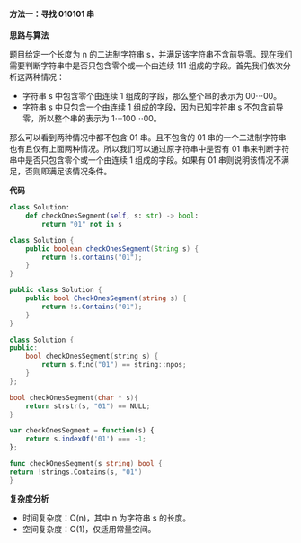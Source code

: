 ﻿#### [](https://leetcode.cn/problems/check-if-binary-string-has-at-most-one-segment-of-ones/solution/jian-cha-er-jin-zhi-zi-fu-chuan-zi-duan-b1phi//#方法一：寻找-串)方法一：寻找 010101 串

**思路与算法**

题目给定一个长度为 n 的二进制字符串 s，并满足该字符串不含前导零。现在我们需要判断字符串中是否只包含零个或一个由连续 111 组成的字段。首先我们依次分析这两种情况：

-   字符串 s 中包含零个由连续 1 组成的字段，那么整个串的表示为 00⋯00。
-   字符串 s 中只包含一个由连续 1 组成的字段，因为已知字符串 s 不包含前导零，所以整个串的表示为 1⋯100⋯00。

那么可以看到两种情况中都不包含 01 串。且不包含的 01 串的一个二进制字符串也有且仅有上面两种情况。所以我们可以通过原字符串中是否有 01 串来判断字符串中是否只包含零个或一个由连续 1 组成的字段。如果有 01 串则说明该情况不满足，否则即满足该情况条件。

**代码**

```Python
class Solution:
    def checkOnesSegment(self, s: str) -> bool:
        return "01" not in s

```

```Java
class Solution {
    public boolean checkOnesSegment(String s) {
        return !s.contains("01");
    }
}

```

```C#
public class Solution {
    public bool CheckOnesSegment(string s) {
        return !s.Contains("01");
    }
}

```

```C++
class Solution {
public:
    bool checkOnesSegment(string s) {
        return s.find("01") == string::npos;
    }
};

```

```C
bool checkOnesSegment(char * s){
    return strstr(s, "01") == NULL;
}

```

```JavaScript
var checkOnesSegment = function(s) {
    return s.indexOf('01') === -1;
};

```

```Go
func checkOnesSegment(s string) bool {
return !strings.Contains(s, "01")
}

```

**复杂度分析**

-   时间复杂度：O(n)，其中 n 为字符串 s 的长度。
-   空间复杂度：O(1)，仅适用常量空间。
